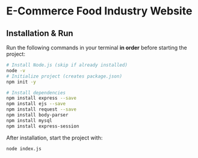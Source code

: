 # E-Commerce Food Industry Website

## Installation & Run

Run the following commands in your terminal **in order** before starting the project:

```bash
# Install Node.js (skip if already installed)
node -v
# Initialize project (creates package.json)
npm init -y
```
```bash
# Install dependencies
npm install express --save
npm install ejs --save
npm install request --save
npm install body-parser
npm install mysql
npm install express-session
```
After installation, start the project with:
```bash
node index.js
